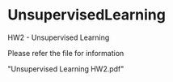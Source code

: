 # UnsupervisedLearning
HW2 - Unsupervised Learning

Please refer the file for information

"Unsupervised Learning HW2.pdf"

